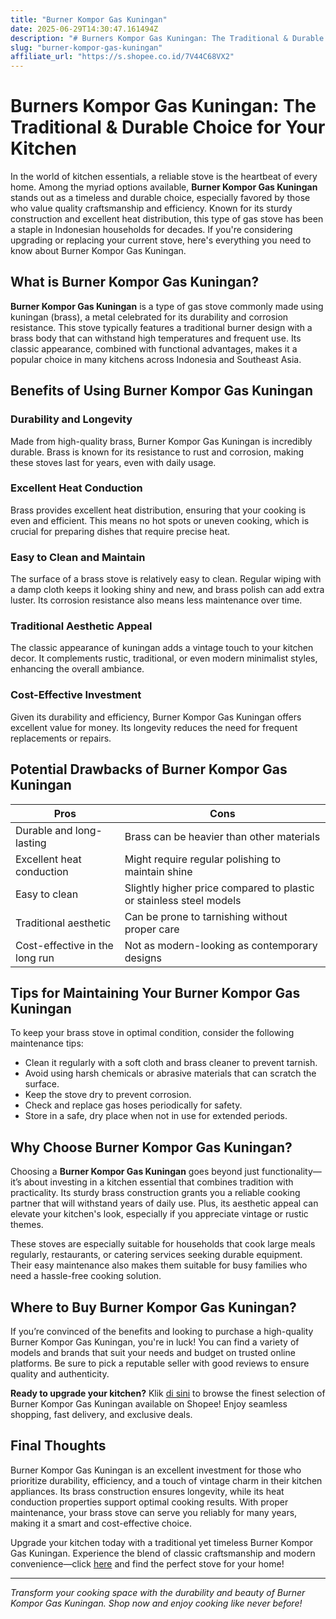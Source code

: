 ```yaml
---
title: "Burner Kompor Gas Kuningan"
date: 2025-06-29T14:30:47.161494Z
description: "# Burners Kompor Gas Kuningan: The Traditional & Durable Choice for Your Kitchen..."
slug: "burner-kompor-gas-kuningan"
affiliate_url: "https://s.shopee.co.id/7V44C68VX2"
---
```

# Burners Kompor Gas Kuningan: The Traditional & Durable Choice for Your Kitchen

In the world of kitchen essentials, a reliable stove is the heartbeat of every home. Among the myriad options available, **Burner Kompor Gas Kuningan** stands out as a timeless and durable choice, especially favored by those who value quality craftsmanship and efficiency. Known for its sturdy construction and excellent heat distribution, this type of gas stove has been a staple in Indonesian households for decades. If you're considering upgrading or replacing your current stove, here's everything you need to know about Burner Kompor Gas Kuningan.

## What is Burner Kompor Gas Kuningan?

**Burner Kompor Gas Kuningan** is a type of gas stove commonly made using kuningan (brass), a metal celebrated for its durability and corrosion resistance. This stove typically features a traditional burner design with a brass body that can withstand high temperatures and frequent use. Its classic appearance, combined with functional advantages, makes it a popular choice in many kitchens across Indonesia and Southeast Asia.

## Benefits of Using Burner Kompor Gas Kuningan

### Durability and Longevity

Made from high-quality brass, Burner Kompor Gas Kuningan is incredibly durable. Brass is known for its resistance to rust and corrosion, making these stoves last for years, even with daily usage.

### Excellent Heat Conduction

Brass provides excellent heat distribution, ensuring that your cooking is even and efficient. This means no hot spots or uneven cooking, which is crucial for preparing dishes that require precise heat.

### Easy to Clean and Maintain

The surface of a brass stove is relatively easy to clean. Regular wiping with a damp cloth keeps it looking shiny and new, and brass polish can add extra luster. Its corrosion resistance also means less maintenance over time.

### Traditional Aesthetic Appeal

The classic appearance of kuningan adds a vintage touch to your kitchen decor. It complements rustic, traditional, or even modern minimalist styles, enhancing the overall ambiance.

### Cost-Effective Investment

Given its durability and efficiency, Burner Kompor Gas Kuningan offers excellent value for money. Its longevity reduces the need for frequent replacements or repairs.

## Potential Drawbacks of Burner Kompor Gas Kuningan

| Pros                          | Cons                                    |
|------------------------------|----------------------------------------|
| Durable and long-lasting   | Brass can be heavier than other materials |
| Excellent heat conduction  | Might require regular polishing to maintain shine |
| Easy to clean              | Slightly higher price compared to plastic or stainless steel models |
| Traditional aesthetic      | Can be prone to tarnishing without proper care |
| Cost-effective in the long run | Not as modern-looking as contemporary designs |

## Tips for Maintaining Your Burner Kompor Gas Kuningan

To keep your brass stove in optimal condition, consider the following maintenance tips:
- Clean it regularly with a soft cloth and brass cleaner to prevent tarnish.
- Avoid using harsh chemicals or abrasive materials that can scratch the surface.
- Keep the stove dry to prevent corrosion.
- Check and replace gas hoses periodically for safety.
- Store in a safe, dry place when not in use for extended periods.

## Why Choose Burner Kompor Gas Kuningan?

Choosing a **Burner Kompor Gas Kuningan** goes beyond just functionality—it’s about investing in a kitchen essential that combines tradition with practicality. Its sturdy brass construction grants you a reliable cooking partner that will withstand years of daily use. Plus, its aesthetic appeal can elevate your kitchen's look, especially if you appreciate vintage or rustic themes.

These stoves are especially suitable for households that cook large meals regularly, restaurants, or catering services seeking durable equipment. Their easy maintenance also makes them suitable for busy families who need a hassle-free cooking solution.

## Where to Buy Burner Kompor Gas Kuningan?

If you’re convinced of the benefits and looking to purchase a high-quality Burner Kompor Gas Kuningan, you're in luck! You can find a variety of models and brands that suit your needs and budget on trusted online platforms. Be sure to pick a reputable seller with good reviews to ensure quality and authenticity.

**Ready to upgrade your kitchen?** Klik [di sini](https://s.shopee.co.id/7V44C68VX2) to browse the finest selection of Burner Kompor Gas Kuningan available on Shopee! Enjoy seamless shopping, fast delivery, and exclusive deals.

## Final Thoughts

Burner Kompor Gas Kuningan is an excellent investment for those who prioritize durability, efficiency, and a touch of vintage charm in their kitchen appliances. Its brass construction ensures longevity, while its heat conduction properties support optimal cooking results. With proper maintenance, your brass stove can serve you reliably for many years, making it a smart and cost-effective choice.

Upgrade your kitchen today with a traditional yet timeless Burner Kompor Gas Kuningan. Experience the blend of classic craftsmanship and modern convenience—click [here](https://s.shopee.co.id/7V44C68VX2) and find the perfect stove for your home!

---

*Transform your cooking space with the durability and beauty of Burner Kompor Gas Kuningan. Shop now and enjoy cooking like never before!*
